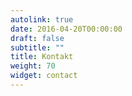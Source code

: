 ```yaml
---
autolink: true
date: 2016-04-20T00:00:00
draft: false
subtitle: ""
title: Kontakt
weight: 70
widget: contact
---
```



